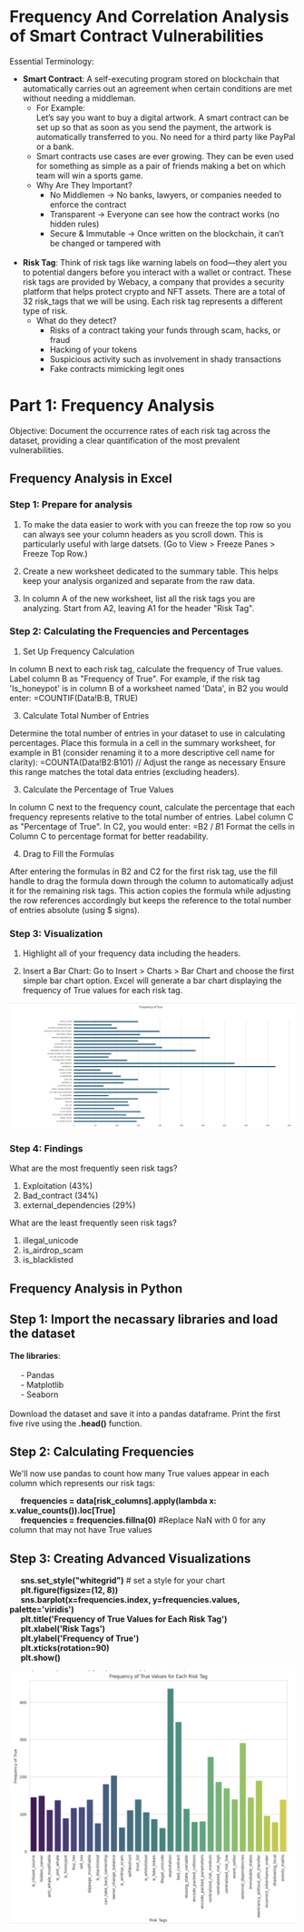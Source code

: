 <h1> Frequency And Correlation Analysis of Smart Contract Vulnerabilities </h1>

Essential Terminology:
- __Smart Contract__: A self-executing program  stored on blockchain that automatically carries out an agreement when certain conditions are met without needing a middleman. <br>
  - For Example: <br>
    Let’s say you want to buy a digital artwork. A smart contract can be set up so that as soon as you send the payment, the artwork is automatically transferred to you. No need for a 
    third party like PayPal or a bank.
  - Smart contracts use cases are ever growing. They can be even used for something as simple as a pair of friends making a bet on which team will win a sports game.
   - Why Are They Important? <br>
     - No Middlemen → No banks, lawyers, or companies needed to enforce the contract
     - Transparent → Everyone can see how the contract works (no hidden rules)
     - Secure & Immutable → Once written on the blockchain, it can’t be changed or tampered with
  <br>
- __Risk Tag__: Think of risk tags like warning labels on food—they alert you to potential dangers before you interact with a wallet or contract. These risk tags are provided by Webacy, a company that provides a security platform that helps protect crypto and NFT assets. There are a total of 32 risk_tags that we will be using. Each risk tag represents a different type of risk.
  - What do they detect?
    - Risks of a contract taking your funds through scam, hacks, or fraud
    - Hacking of your tokens
    - Suspicious activity such as involvement in shady transactions
    - Fake contracts mimicking legit ones

<h1> Part 1: Frequency Analysis </h1>

Objective: Document the occurrence rates of each risk tag across the dataset, providing a clear quantification of the most prevalent vulnerabilities. <br>

<h2> Frequency Analysis in Excel </h2>

<h3> Step 1: Prepare for analysis </h3>

1. To make the data easier to work with you can freeze the top row so you can always see your column headers as you scroll down. This is particularly useful with large datsets. (Go to View > Freeze Panes > Freeze Top Row.)
   
2. Create a new worksheet dedicated to the summary table. This helps keep your analysis organized and separate from the raw data.

3. In column A of the new worksheet, list all the risk tags you are analyzing. Start from A2, leaving A1 for the header "Risk Tag".

<h3> Step 2: Calculating the Frequencies and Percentages </h3>

1. Set Up Frequency Calculation
   
In column B next to each risk tag, calculate the frequency of True values.
Label column B as "Frequency of True".
For example, if the risk tag 'Is_honeypot' is in column B of a worksheet named 'Data', in B2 you would enter:
=COUNTIF(Data!B:B, TRUE)

3. Calculate Total Number of Entries

Determine the total number of entries in your dataset to use in calculating percentages.
Place this formula in a cell in the summary worksheet, for example in B1 (consider renaming it to a more descriptive cell name for clarity):
=COUNTA(Data!B2:B101) // Adjust the range as necessary
Ensure this range matches the total data entries (excluding headers).

3. Calculate the Percentage of True Values

In column C next to the frequency count, calculate the percentage that each frequency represents relative to the total number of entries.
Label column C as "Percentage of True".
In C2, you would enter:
=B2 / $B$1
Format the cells in Column C to percentage format for better readability.

4. Drag to Fill the Formulas

After entering the formulas in B2 and C2 for the first risk tag, use the fill handle to drag the formula down through the column to automatically adjust it for the remaining risk tags.
This action copies the formula while adjusting the row references accordingly but keeps the reference to the total number of entries absolute (using $ signs).

<h3> Step 3: Visualization </h3>

1. Highlight all of your frequency data including the headers.

2. Insert a Bar Chart: Go to Insert > Charts > Bar Chart and choose the first simple bar chart option. Excel will generate a bar chart displaying the frequency of True values for each risk tag.

![image alt](Checkpoint_Images/Bar_Graph_Excel.png)

<h3> Step 4: Findings </h3>

What are the most frequently seen risk tags? <br>
1. Exploitation (43%)
2. Bad_contract (34%)
3. external_dependencies (29%)

What are the least frequently seen risk tags? <br>
1. illegal_unicode
2. is_airdrop_scam
3. is_blacklisted

<h2> Frequency Analysis in Python </h2>

<h2> Step 1: Import the necassary libraries and load the dataset </h2>

__The libraries__: <br>
<br>
  &nbsp;&nbsp;&nbsp;&nbsp; - Pandas <br>
  &nbsp;&nbsp;&nbsp;&nbsp; - Matplotlib <br>
  &nbsp;&nbsp;&nbsp;&nbsp; - Seaborn <br>
  <br>
  Download the dataset and save it into a pandas dataframe. Print the first five rive using the __.head()__ function.

<h2> Step 2: Calculating Frequencies </h2>

We'll now use pandas to count how many True values appear in each column which represents our risk tags: <br>

&nbsp;&nbsp;&nbsp;&nbsp; __frequencies = data[risk_columns].apply(lambda x: x.value_counts()).loc[True]__ <br>
&nbsp;&nbsp;&nbsp;&nbsp; __frequencies = frequencies.fillna(0)__ #Replace NaN with 0 for any column that may not have True values <br>

<h2> Step 3: Creating Advanced Visualizations </h2>

&nbsp;&nbsp;&nbsp;&nbsp; __sns.set_style("whitegrid")__ # set a style for your chart <br>
&nbsp;&nbsp;&nbsp;&nbsp; __plt.figure(figsize=(12, 8))__ <br>
&nbsp;&nbsp;&nbsp;&nbsp; __sns.barplot(x=frequencies.index, y=frequencies.values, palette='viridis')__ <br>
&nbsp;&nbsp;&nbsp;&nbsp; __plt.title('Frequency of True Values for Each Risk Tag')__ <br>
&nbsp;&nbsp;&nbsp;&nbsp; __plt.xlabel('Risk Tags')__ <br>
&nbsp;&nbsp;&nbsp;&nbsp; __plt.ylabel('Frequency of True')__ <br>
&nbsp;&nbsp;&nbsp;&nbsp; __plt.xticks(rotation=90)__ <br>
&nbsp;&nbsp;&nbsp;&nbsp; __plt.show()__ <br>

![image alt](Checkpoint_Images/Bar_Graph_Python.png)

